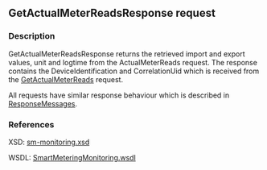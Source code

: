 ## GetActualMeterReadsResponse request

### Description
GetActualMeterReadsResponse returns the retrieved import and export values, unit and logtime from the ActualMeterReads request. The response contains the DeviceIdentification and CorrelationUid which is received from the [GetActualMeterReads](GetActualMeterReads.md) request.

All requests have similar response behaviour which is described in [ResponseMessages](./ResponseMessages.md).

### References

XSD: [sm-monitoring.xsd](https://github.com/OSGP/open-smart-grid-platform/blob/development/osgp/shared/osgp-ws-smartmetering/src/main/resources/schemas/sm-monitoring/sm-monitoring.xsd)

WSDL: [SmartMeteringMonitoring.wsdl](https://github.com/OSGP/open-smart-grid-platform/blob/development/osgp/shared/osgp-ws-smartmetering/src/main/resources/SmartMeteringMonitoring.wsdl)

